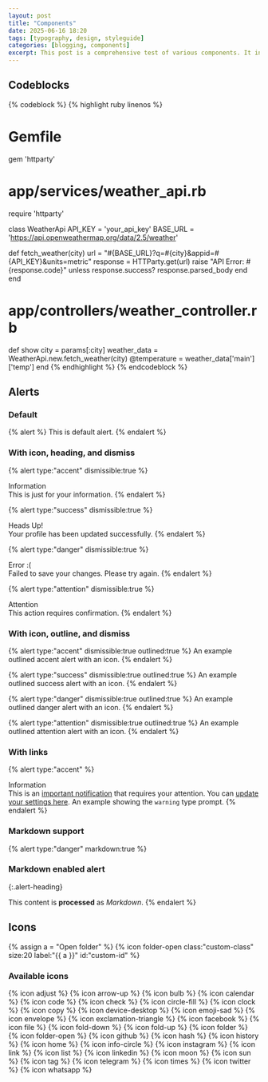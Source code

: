 ```yaml
---
layout: post
title: "Components"
date: 2025-06-16 18:20
tags: [typography, design, styleguide]
categories: [blogging, components]
excerpt: This post is a comprehensive test of various components. It includes alerts, code blocks, buttons, and more.
---
```


## Codeblocks

{% codeblock %}
{% highlight ruby linenos %}
# Gemfile
gem 'httparty'

# app/services/weather_api.rb
require 'httparty'

class WeatherApi
  API_KEY = 'your_api_key'
  BASE_URL = 'https://api.openweathermap.org/data/2.5/weather'

  def fetch_weather(city)
    url = "#{BASE_URL}?q=#{city}&appid=#{API_KEY}&units=metric"
    response = HTTParty.get(url)
    raise "API Error: #{response.code}" unless response.success?
    response.parsed_body
  end
end

# app/controllers/weather_controller.rb
def show
  city = params[:city]
  weather_data = WeatherApi.new.fetch_weather(city)
  @temperature = weather_data['main']['temp']
end
{% endhighlight %}
{% endcodeblock %}

## Alerts

### Default

{% alert %}
This is default alert.
{% endalert %}

### With icon, heading, and dismiss

{% alert type:"accent" dismissible:true %}
<div class="alert-heading">Information</div>
This is just for your information.
{% endalert %}

{% alert type:"success" dismissible:true %}
<div class="alert-heading">Heads Up!</div>
Your profile has been updated successfully.
{% endalert %}

{% alert type:"danger" dismissible:true %}
<div class="alert-heading">Error :(</div>
Failed to save your changes. Please try again.
{% endalert %}

{% alert type:"attention" dismissible:true %}
<div class="alert-heading">Attention</div>
This action requires confirmation.
{% endalert %}

### With icon, outline, and dismiss

{% alert type:"accent" dismissible:true outlined:true %}
An example outlined accent alert with an icon.
{% endalert %}

{% alert type:"success" dismissible:true outlined:true %}
An example outlined success alert with an icon.
{% endalert %}

{% alert type:"danger" dismissible:true outlined:true %}
An example outlined danger alert with an icon.
{% endalert %}

{% alert type:"attention" dismissible:true outlined:true %}
An example outlined attention alert with an icon.
{% endalert %}

### With links

{% alert type:"accent" %}
<div class="alert-heading">Information</div>
This is an <a href="#">important notification</a> that requires your attention.
You can <a href="/settings">update your settings here</a>.
An example showing the <code class="language-plaintext highlighter-rouge">warning</code> type prompt.
{% endalert %}

### Markdown support

{% alert type:"danger" markdown:true %}
### Markdown enabled alert
{:.alert-heading}

This content is **processed** as _Markdown_.
{% endalert %}

## Icons

{% assign a = "Open folder" %}
{% icon folder-open class:"custom-class" size:20 label:"{{ a }}" id:"custom-id" %}

### Available icons

{% icon adjust %}
{% icon arrow-up %}
{% icon bulb %}
{% icon calendar %}
{% icon code %}
{% icon check %}
{% icon circle-fill %}
{% icon clock %}
{% icon copy %}
{% icon device-desktop %}
{% icon emoji-sad %}
{% icon envelope %}
{% icon exclamation-triangle %}
{% icon facebook %}
{% icon file %}
{% icon fold-down %}
{% icon fold-up %}
{% icon folder %}
{% icon folder-open %}
{% icon github %}
{% icon hash %}
{% icon history %}
{% icon home %}
{% icon info-circle %}
{% icon instagram %}
{% icon link %}
{% icon list %}
{% icon linkedin %}
{% icon moon %}
{% icon sun %}
{% icon tag %}
{% icon telegram %}
{% icon times %}
{% icon twitter %}
{% icon whatsapp %}
